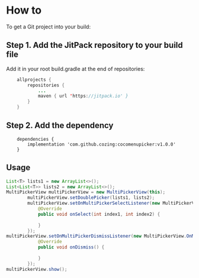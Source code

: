 # How to

To get a Git project into your build:

Step 1. Add the JitPack repository to your build file
------
Add it in your root build.gradle at the end of repositories:
```java
	allprojects {
		repositories {
			...
			maven { url 'https://jitpack.io' }
		}
	}
```

Step 2. Add the dependency
-------

```
	dependencies {
		implementation 'com.github.cozing:cocomenupicker:v1.0.0'
	}
```
  
Usage
-------

```java
List<T> lists1 = new ArrayList<>();
List<List<T>> lists2 = new ArrayList<>();
MultiPickerView multiPickerView = new MultiPickerView(this);
        multiPickerView.setDoublePicker(lists1, lists2);
        multiPickerView.setOnMultiPickerSelectListener(new MultiPickerView.OnMultiPickerSelectListener() {
            @Override
            public void onSelect(int index1, int index2) {
                
            }
        });
multiPickerView.setOnMultiPickerDismissListener(new MultiPickerView.OnMultiPickerDismissListener() {
            @Override
            public void onDismiss() {
                
            }
        });
multiPickerView.show();
```

